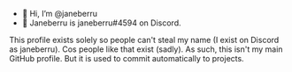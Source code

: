 - 👋 Hi, I’m @janeberru
- 👀 Janeberru is janeberru#4594 on Discord.

This profile exists solely so people can't steal my name (I exist on Discord as janeberru). Cos people like that exist (sadly). 
As such, this isn't my main GitHub profile. But it is used to commit automatically to projects.
